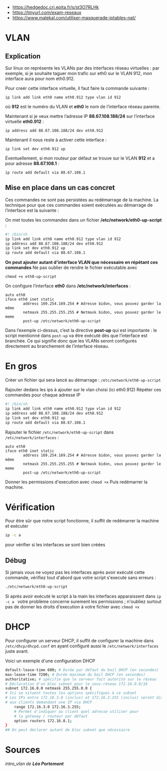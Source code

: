 - https://hedgedoc.cri.epita.fr/s/st3O7RLHk
- https://tinyurl.com/exam-reseaux
- https://www.malekal.com/utiliser-masquerade-iptables-nat/
# VLAN

## Explication
Sur linux on représente les VLANs par des interfaces réseau virtuelles : par exemple, si je souhaite taguer mon trafic sur eth0 sur le VLAN 912, mon interface aura pour nom eth0.912.

Pour creér cette interface virtuelle, il faut faire la commande suivante :
``` 
ip link add link eth0 name eth0.912 type vlan id 912
```

où **912** est le numéro du VLAN et **eth0** le nom de l’interface réseau parente.

Maintenant si je veux mettre l’adresse IP **88.67.108.188/24** sur l’interface virtuelle **eth0.912** :
```
ip address add 88.67.108.188/24 dev eth0.912
```

Maintenant il nous reste à activer cette interface :

``` 
ip link set dev eth0.912 up
```

Éventuellement, si mon routeur par défaut se trouve sur le VLAN **912** et a pour adresse **88.67.108.1** : 

```
ip route add default via 88.67.108.1
```

## Mise en place dans un cas concret
Ces commandes ne sont pas persistées au redémarrage de la machine. La technique pour que ces commandes soient exécutées au démarrage de l’interface est la suivante :

On met toutes les commandes dans un fichier **/etc/network/eth0-up-script** :
```bash
#! /bin/sh
ip link add link eth0 name eth0.912 type vlan id 912
ip address add 88.67.108.188/24 dev eth0.912
ip link set dev eth0.912 up
ip route add default via 88.67.108.1
```

**On peut ajouter autant d'interface VLAN que nécessaire en répétant ces commandes**
Ne pas oublier de rendre le fichier exécutable avec
```
chmod +x eth0-up-script
```
On configure l’interface **eth0** dans **/etc/network/interfaces** :
```
auto eth0
iface eth0 inet static
        address 169.254.169.254 # Adresse bidon, vous pouvez garder la même
        netmask 255.255.255.255 # Netmask bidon, vous pouvez garder le meme
        post-up /etc/network/eth0-up-script
```
Dans l’exemple ci-dessus, c’est la directive **post-up** qui est importante : le script mentionné dans ```post-up``` va être exécuté dès que l’interface est branchée. Ce qui signifie donc que les VLANs seront configurés directement au branchement de l’interface réseau.

# En gros

Créer un fichier qui sera lancé au démarrage : ```/etc/network/eth0-up-script```

Rajouter dedans les ips à ajouter sur le vlan choisi (ici eth0.912) 
Répéter ces commandes pour chaque adresse IP
```bash
#! /bin/sh
ip link add link eth0 name eth0.912 type vlan id 912
ip address add 88.67.108.188/24 dev eth0.912
ip link set dev eth0.912 up
ip route add default via 88.67.108.1
```

Rajouter le fichier ```/etc/network/eth0-up-script``` dans ```/etc/network/interfaces``` : 
```
auto eth0
iface eth0 inet static
        address 169.254.169.254 # Adresse bidon, vous pouvez garder la même
        netmask 255.255.255.255 # Netmask bidon, vous pouvez garder le meme
        post-up /etc/network/eth0-up-script
```
Donner les permissions d'execution avec ```chmod +x```
Puis redémarrer la machine.

# Vérification

Pour être sûr que notre script fonctionne, il suffit de redémarrer la machine et exécuter
```bash
ip -c a
```
pour vérifier si les interfaces se sont bien créées 

## Débug

Si jamais vous ne voyez pas les interfaces après avoir exécuté cette commande, vérifiez tout d'abord que votre script s'execute sans erreurs : 
```bash
./etc/network/eth0-up-script
```
Si après avoir exécuté le script à la main les interfaces apparaissent dans  ```ìp -c a ``` votre problème concerne surement les permissions ; n'oubliez surtout pas de donner les droits d'execution à votre fichier avec ```chmod +x```

# DHCP

Pour configurer un serveur DHCP, il suffit de configurer la machine dans ```/etc/dhcp/dhcpd.conf``` en ayant configuré aussi le ```/etc/network/interfaces``` juste avant.

Voici un exemple d'une configuration DHCP

```bash 
default-lease-time 600; # Durée par défaut du bail DHCP (en secondes)
max-lease-time 7200; # Durée maximum du bail DHCP (en secondes)
authoritative; # spécifie que le serveur fait autorité sur le réseau
# Déclaration d'un bloc subnet pour le sous-réseau 172.16.0.0/16
subnet 172.16.0.0 netmask 255.255.0.0 {
# Ici se situent toutes les options spécifiques à ce subnet
# Les IPs entre 172.16.3.0 (inclus) et 172.16.3.255 (inclus) seront distribuées
# aux clients demandant une IP via DHCP
    range 172.16.3.0 172.16.3.255;
    # Permet d'indiquer au client quel adresse utiliser pour
    # la gateway / routeur par défaut
    option routers 172.16.0.1;
}
## On peut déclarer autant de bloc subnet que nécessaire
````


# Sources

*intro_vlan de **Léo Portemont***
